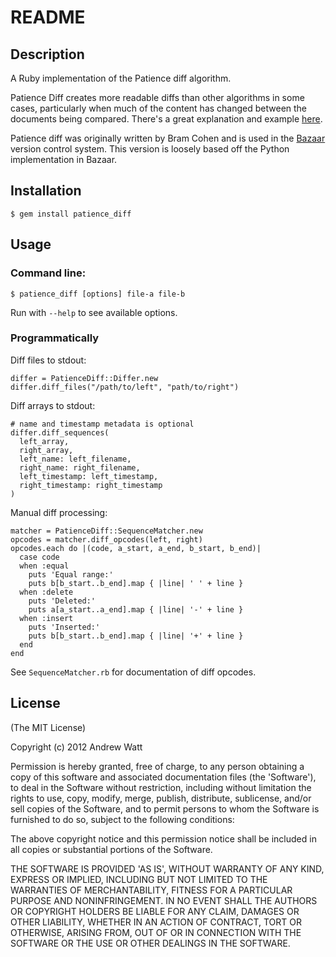 # README

## Description

A Ruby implementation of the Patience diff algorithm.

Patience Diff creates more readable diffs than other algorithms in some cases, particularly when much of the content has changed between the documents being compared. There's a great explanation and example [here][example].

Patience diff was originally written by Bram Cohen and is used in the [Bazaar][bazaar] version control system. This version is loosely based off the Python implementation in Bazaar.

[example]: http://alfedenzo.livejournal.com/170301.html
[bazaar]: http://bazaar.canonical.com/

## Installation

    $ gem install patience_diff

## Usage

### Command line:

    $ patience_diff [options] file-a file-b

Run with `--help` to see available options.

### Programmatically

Diff files to stdout:

    differ = PatienceDiff::Differ.new
    differ.diff_files("/path/to/left", "path/to/right")

Diff arrays to stdout:

    # name and timestamp metadata is optional
    differ.diff_sequences(
      left_array,
      right_array,
      left_name: left_filename,
      right_name: right_filename,
      left_timestamp: left_timestamp,
      right_timestamp: right_timestamp
    )

Manual diff processing:

    matcher = PatienceDiff::SequenceMatcher.new
    opcodes = matcher.diff_opcodes(left, right)
    opcodes.each do |(code, a_start, a_end, b_start, b_end)|
      case code
      when :equal
        puts 'Equal range:'
        puts b[b_start..b_end].map { |line| ' ' + line }
      when :delete
        puts 'Deleted:'
        puts a[a_start..a_end].map { |line| '-' + line }
      when :insert
        puts 'Inserted:'
        puts b[b_start..b_end].map { |line| '+' + line }
      end
    end

See `SequenceMatcher.rb` for documentation of diff opcodes.

## License

(The MIT License)

Copyright (c) 2012 Andrew Watt

Permission is hereby granted, free of charge, to any person obtaining
a copy of this software and associated documentation files (the
'Software'), to deal in the Software without restriction, including
without limitation the rights to use, copy, modify, merge, publish,
distribute, sublicense, and/or sell copies of the Software, and to
permit persons to whom the Software is furnished to do so, subject to
the following conditions:

The above copyright notice and this permission notice shall be
included in all copies or substantial portions of the Software.

THE SOFTWARE IS PROVIDED 'AS IS', WITHOUT WARRANTY OF ANY KIND,
EXPRESS OR IMPLIED, INCLUDING BUT NOT LIMITED TO THE WARRANTIES OF
MERCHANTABILITY, FITNESS FOR A PARTICULAR PURPOSE AND NONINFRINGEMENT.
IN NO EVENT SHALL THE AUTHORS OR COPYRIGHT HOLDERS BE LIABLE FOR ANY
CLAIM, DAMAGES OR OTHER LIABILITY, WHETHER IN AN ACTION OF CONTRACT,
TORT OR OTHERWISE, ARISING FROM, OUT OF OR IN CONNECTION WITH THE
SOFTWARE OR THE USE OR OTHER DEALINGS IN THE SOFTWARE.
